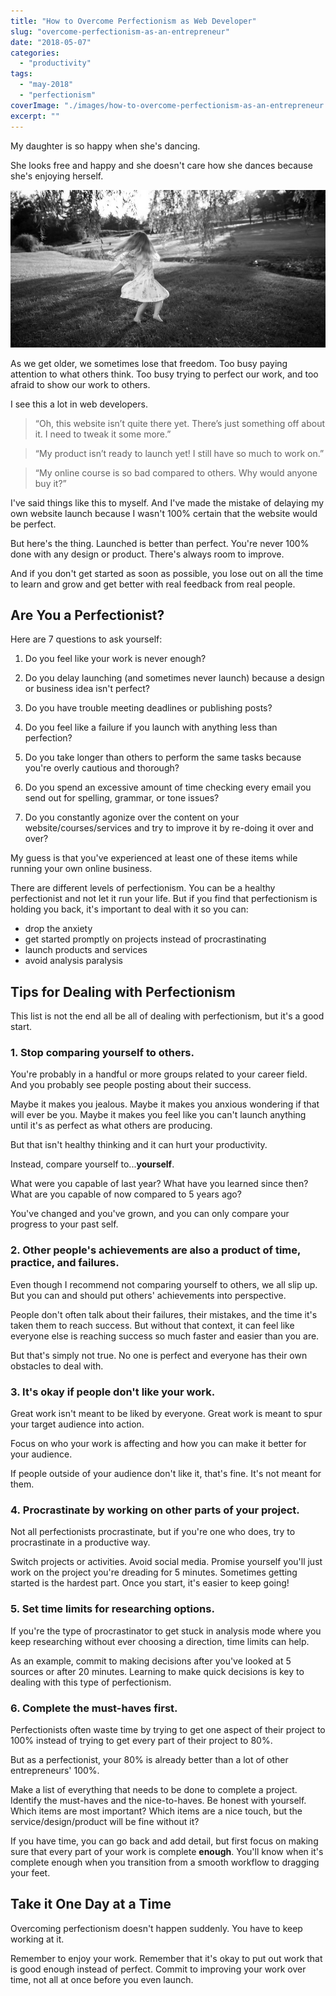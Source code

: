 ```yaml
---
title: "How to Overcome Perfectionism as Web Developer"
slug: "overcome-perfectionism-as-an-entrepreneur"
date: "2018-05-07"
categories: 
  - "productivity"
tags: 
  - "may-2018"
  - "perfectionism"
coverImage: "./images/how-to-overcome-perfectionism-as-an-entrepreneur.png"
excerpt: ""
---
```


My daughter is so happy when she's dancing.

She looks free and happy and she doesn't care how she dances because she's enjoying herself.

![ A child dances freely in the open field. ](./images/dancing-child.jpg)

As we get older, we sometimes lose that freedom. Too busy paying attention to what others think. Too busy trying to perfect our work, and too afraid to show our work to others.

I see this a lot in web developers.

> “Oh, this website isn’t quite there yet. There’s just something off about it. I need to tweak it some more.”

> “My product isn’t ready to launch yet! I still have so much to work on.”

> “My online course is so bad compared to others. Why would anyone buy it?”

I've said things like this to myself. And I've made the mistake of delaying my own website launch because I wasn't 100% certain that the website would be perfect.

But here's the thing. Launched is better than perfect. You're never 100% done with any design or product. There's always room to improve.

And if you don't get started as soon as possible, you lose out on all the time to learn and grow and get better with real feedback from real people.


## Are You a Perfectionist?

Here are 7 questions to ask yourself:

1. Do you feel like your work is never enough?
    
2. Do you delay launching (and sometimes never launch) because a design or business idea isn't perfect?
    
3. Do you have trouble meeting deadlines or publishing posts?
    
4. Do you feel like a failure if you launch with anything less than perfection?
    
5. Do you take longer than others to perform the same tasks because you're overly cautious and thorough?
    
6. Do you spend an excessive amount of time checking every email you send out for spelling, grammar, or tone issues?
    
7. Do you constantly agonize over the content on your website/courses/services and try to improve it by re-doing it over and over?
    

My guess is that you've experienced at least one of these items while running your own online business.

There are different levels of perfectionism. You can be a healthy perfectionist and not let it run your life. But if you find that perfectionism is holding you back, it's important to deal with it so you can:

- drop the anxiety
- get started promptly on projects instead of procrastinating
- launch products and services
- avoid analysis paralysis
    

## Tips for Dealing with Perfectionism

This list is not the end all be all of dealing with perfectionism, but it's a good start.

### 1\. Stop comparing yourself to others.

You're probably in a handful or more groups related to your career field. And you probably see people posting about their success.

Maybe it makes you jealous. Maybe it makes you anxious wondering if that will ever be you. Maybe it makes you feel like you can't launch anything until it's as perfect as what others are producing.

But that isn't healthy thinking and it can hurt your productivity.

Instead, compare yourself to...**yourself**.

What were you capable of last year? What have you learned since then? What are you capable of now compared to 5 years ago?

You've changed and you've grown, and you can only compare your progress to your past self.

### 2\. Other people's achievements are also a product of time, practice, and failures.

Even though I recommend not comparing yourself to others, we all slip up. But you can and should put others' achievements into perspective.

People don't often talk about their failures, their mistakes, and the time it's taken them to reach success. But without that context, it can feel like everyone else is reaching success so much faster and easier than you are.

But that's simply not true. No one is perfect and everyone has their own obstacles to deal with.

### 3\. It's okay if people don't like your work.

Great work isn't meant to be liked by everyone. Great work is meant to spur your target audience into action.

Focus on who your work is affecting and how you can make it better for your audience.

If people outside of your audience don't like it, that's fine. It's not meant for them.

### 4. Procrastinate by working on other parts of your project.

Not all perfectionists procrastinate, but if you're one who does, try to procrastinate in a productive way.

Switch projects or activities. Avoid social media. Promise yourself you'll just work on the project you're dreading for 5 minutes. Sometimes getting started is the hardest part. Once you start, it's easier to keep going!

### 5\. Set time limits for researching options.

If you're the type of procrastinator to get stuck in analysis mode where you keep researching without ever choosing a direction, time limits can help.

As an example, commit to making decisions after you've looked at 5 sources or after 20 minutes. Learning to make quick decisions is key to dealing with this type of perfectionism.

### 6\. Complete the must-haves first.

Perfectionists often waste time by trying to get one aspect of their project to 100% instead of trying to get every part of their project to 80%.

But as a perfectionist, your 80% is already better than a lot of other entrepreneurs' 100%.

Make a list of everything that needs to be done to complete a project. Identify the must-haves and the nice-to-haves. Be honest with yourself. Which items are most important? Which items are a nice touch, but the service/design/product will be fine without it?

If you have time, you can go back and add detail, but first focus on making sure that every part of your work is complete **enough**. You'll know when it's complete enough when you transition from a smooth workflow to dragging your feet.

## Take it One Day at a Time

Overcoming perfectionism doesn't happen suddenly. You have to keep working at it.

Remember to enjoy your work. Remember that it's okay to put out work that is good enough instead of perfect. Commit to improving your work over time, not all at once before you even launch.